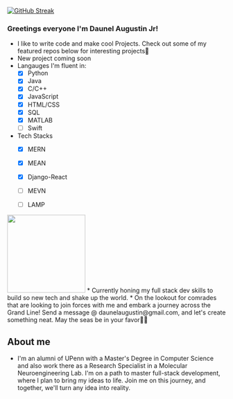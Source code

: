 [![GitHub Streak](https://github-readme-streak-stats-amber-theta.vercel.app?user=daunelaugust&theme=youtube-dark&border_radius=20)](https://git.io/streak-stats)
### Greetings everyone I'm Daunel Augustin Jr!
* I like to write code and make cool Projects. Check out some of my featured repos below for interesting projects💫
* New project coming soon
* Langauges I'm fluent in:
     - [x]  Python
     - [x]  Java
     - [x]  C/C++
     - [x]  JavaScript
     - [x]  HTML/CSS
     - [x]  SQL
     - [x]  MATLAB
     - [ ]  Swift

* Tech Stacks
     - [x]  MERN 
     - [x]  MEAN
     - [x]  Django-React
     - [ ]  MEVN 
     - [ ]  LAMP
     
 
<img height="180em" src="https://github-readme-stats.vercel.app/api/top-langs/?username=daunelaugust&theme=tokyonight&exclude_repo=Basketball-Data-Analysis&show_icons=true&hide_border=true&layout=donut&langs_count=8"/>
* Currently honing my full stack dev skills to build so new tech and shake up the world.
* On the lookout for comrades that are looking to join forces with me and embark a journey across the Grand Line! Send a message @ daunelaugustin@gmail.com, and let's create something neat. May the seas be in your favor🙏🏾

## About me
* I'm an alumni of UPenn with a Master's Degree in Computer Science and also work there as a Research Specialist in a Molecular Neuroengineering Lab. I'm on a path to master full-stack development, where I plan to bring my ideas to life. Join me on this journey, and together, we'll turn any idea into reality.
<!---
daunelaugust/daunelaugust is a ✨ special ✨ repository because its `README.md` (this file) appears on your GitHub profile.
You can click the Preview link to take a look at your changes.
--->
